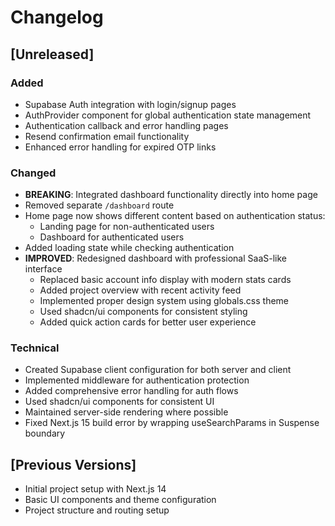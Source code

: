 # Changelog

## [Unreleased]

### Added
- Supabase Auth integration with login/signup pages
- AuthProvider component for global authentication state management
- Authentication callback and error handling pages
- Resend confirmation email functionality
- Enhanced error handling for expired OTP links

### Changed
- **BREAKING**: Integrated dashboard functionality directly into home page
- Removed separate `/dashboard` route
- Home page now shows different content based on authentication status:
  - Landing page for non-authenticated users
  - Dashboard for authenticated users
- Added loading state while checking authentication
- **IMPROVED**: Redesigned dashboard with professional SaaS-like interface
  - Replaced basic account info display with modern stats cards
  - Added project overview with recent activity feed
  - Implemented proper design system using globals.css theme
  - Used shadcn/ui components for consistent styling
  - Added quick action cards for better user experience

### Technical
- Created Supabase client configuration for both server and client
- Implemented middleware for authentication protection
- Added comprehensive error handling for auth flows
- Used shadcn/ui components for consistent UI
- Maintained server-side rendering where possible
- Fixed Next.js 15 build error by wrapping useSearchParams in Suspense boundary

## [Previous Versions]
- Initial project setup with Next.js 14
- Basic UI components and theme configuration
- Project structure and routing setup
